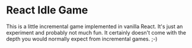 # React Idle Game

This is a little incremental game implemented in vanilla React. It's just an experiment and probably not much fun. It certainly doesn't come with the depth you would normally expect from incremental games. ;-)
